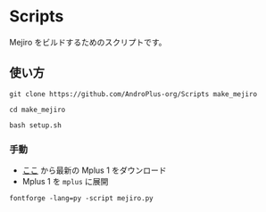 # Scripts

Mejiro をビルドするためのスクリプトです。

## 使い方

```
git clone https://github.com/AndroPlus-org/Scripts make_mejiro
```

```
cd make_mejiro
```

```
bash setup.sh
```

### 手動

* [ここ](https://github.com/coz-m/MPLUS_FONTS) から最新の Mplus 1 をダウンロード
* Mplus 1 を `mplus` に展開

```
fontforge -lang=py -script mejiro.py
```
